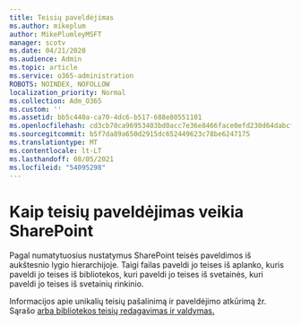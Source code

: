 ```yaml
---
title: Teisių paveldėjimas
ms.author: mikeplum
author: MikePlumleyMSFT
manager: scotv
ms.date: 04/21/2020
ms.audience: Admin
ms.topic: article
ms.service: o365-administration
ROBOTS: NOINDEX, NOFOLLOW
localization_priority: Normal
ms.collection: Adm_O365
ms.custom: ''
ms.assetid: bb5c440a-ca70-4dc6-b517-688e80551101
ms.openlocfilehash: cd3cb78ca96953403bd0acc7e36e8466face0efd230d64dabcf055185c8ab12a
ms.sourcegitcommit: b5f7da89a650d2915dc652449623c78be6247175
ms.translationtype: MT
ms.contentlocale: lt-LT
ms.lasthandoff: 08/05/2021
ms.locfileid: "54095298"
---
```

# <a name="how-permissions-inheritance-works-in-sharepoint"></a>Kaip teisių paveldėjimas veikia SharePoint

Pagal numatytuosius nustatymus SharePoint teisės paveldimos iš aukštesnio lygio hierarchijoje. Taigi failas paveldi jo teises iš aplanko, kuris paveldi jo teises iš bibliotekos, kuri paveldi jo teises iš svetainės, kuri paveldi jo teises iš svetainių rinkinio.
  
Informacijos apie unikalių teisių pašalinimą ir paveldėjimo atkūrimą žr. Sąrašo [arba bibliotekos teisių redagavimas ir valdymas.](https://go.microsoft.com/fwlink/?linkid=869946)
  

